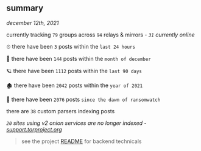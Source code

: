 
## summary
_december 12th, 2021_

currently tracking `79` groups across `94` relays & mirrors - _`31` currently online_

⏲ there have been `3` posts within the `last 24 hours`

🦈 there have been `144` posts within the `month of december`

🪐 there have been `1112` posts within the `last 90 days`

🏚 there have been `2042` posts within the `year of 2021`

🦕 there have been `2076` posts `since the dawn of ransomwatch`

there are `38` custom parsers indexing posts

_`20` sites using v2 onion services are no longer indexed - [support.torproject.org](https://support.torproject.org/onionservices/v2-deprecation/)_

> see the project [README](https://github.com/thetanz/ransomwatch#ransomwatch--) for backend technicals
